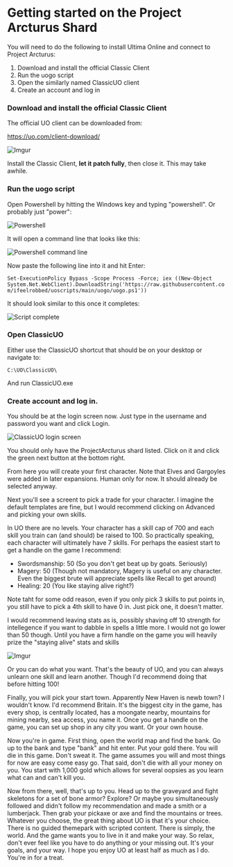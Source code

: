 # Getting started on the Project Arcturus Shard

You will need to do the following to install Ultima Online and connect to Project Arcturus:
1. Download and install the official Classic Client
2. Run the uogo script
3. Open the similarly named ClassicUO client
4. Create an account and log in


### Download and install the official Classic Client

The official UO client can be downloaded from:

https://uo.com/client-download/

![Imgur](https://i.imgur.com/EtY8UQi.jpg)

Install the Classic Client, **let it patch fully**, then close it. This may take awhile.



### Run the uogo script

Open Powershell by hitting the Windows key and typing "powershell". Or probably just "power":

![Powershell](https://i.imgur.com/cDF92pa.jpg)

It will open a command line that looks like this:

![Powershell command line](https://i.imgur.com/hGTg5o2.jpg)

Now paste the following line into it and hit Enter:

```Set-ExecutionPolicy Bypass -Scope Process -Force; iex ((New-Object System.Net.WebClient).DownloadString('https://raw.githubusercontent.com/ifeelrobbed/uoscripts/main/uogo/uogo.ps1'))```

It should look similar to this once it completes:

![Script complete](https://i.imgur.com/NKfXCbH.jpg)

### Open ClassicUO

Either use the ClassicUO shortcut that should be on your desktop or navigate to:

```C:\UO\ClassicUO\```

And run ClassicUO.exe

### Create account and log in.

You should be at the login screen now. Just type in the username and password you want and click Login.

![ClassicUO login screen](https://imgur.com/3LagVhW.jpg)

You should only have the ProjectArcturus shard listed. Click on it and click the green next button at the bottom right.

From here you will create your first character. Note that Elves and Gargoyles were added in later expansions. Human only for now. It should already be selected anyway.

Next you'll see a screent to pick a trade for your character. I imagine the default templates are fine, but I would recommend clicking on Advanced and picking your own skills.

In UO there are no levels. Your character has a skill cap of 700 and each skill you train can (and should) be raised to 100. So practically speaking, each character will ultimately have 7 skills. For perhaps the easiest start to get a handle on the game I recommend:
* Swordsmanship: 50 (So you don't get beat up by goats. Seriously)
* Magery: 50 (Though not mandatory, Magery is useful on any character. Even the biggest brute will appreciate spells like Recall to get around)
* Healing: 20 (You like staying alive right?)

Note taht for some odd reason, even if you only pick 3 skills to put points in, you still have to pick a 4th skill to have 0 in. Just pick one, it doesn't matter.

I would recommend leaving stats as is, possibly shaving off 10 strength for intellegence if you want to dabble in spells a little more. I would not go lower than 50 though. Until you have a firm handle on the game you will heavily prize the "staying alive" stats and skills

![Imgur](https://imgur.com/f4GoOgC.jpg)

Or you can do what you want. That's the beauty of UO, and you can always unlearn one skill and learn another. Though I'd recommend doing that before hitting 100!

Finally, you will pick your start town. Apparently New Haven is newb town? I wouldn't know. I'd recommend Britain. It's the biggest city in the game, has every shop, is centrally located, has a moongate nearby, mountains for mining nearby, sea access, you name it. Once you get a handle on the game, you can set up shop in any city you want. Or your own house.

Now you're in game. First thing, open the world map and find the bank. Go up to the bank and type "bank" and hit enter. Put your gold there. You will die in this game. Don't sweat it. The game assumes you will and most things for now are easy come easy go. That said, don't die with all your money on you. You start with 1,000 gold which allows for several oopsies as you learn what can and can't kill you.

Now from there, well, that's up to you. Head up to the graveyard and fight skeletons for a set of bone armor? Explore? Or maybe you simultaneously followed and didn't follow my recommendation and made a smith or a lumberjack. Then grab your pickaxe or axe and find the mountains or trees. Whatever you choose, the great thing about UO is that it's your choice. There is no guided themepark with scripted content. There is simply, the world. And the game wants you to live in it and make your way. So relax, don't ever feel like you have to do anything or your missing out. It's your goals, and your way. I hope you enjoy UO at least half as much as I do. You're in for a treat.

